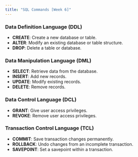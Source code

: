 ```yaml
---
title: "SQL Commands [Week 6]"
---
```


### Data Definition Language (DDL)
- **CREATE**: Create a new database or table.
- **ALTER**: Modify an existing database or table structure.
- **DROP**: Delete a table or database.

### Data Manipulation Language (DML)
- **SELECT**: Retrieve data from the database.
- **INSERT**: Add new records.
- **UPDATE**: Modify existing records.
- **DELETE**: Remove records.

### Data Control Language (DCL)
- **GRANT**: Give user access privileges.
- **REVOKE**: Remove user access privileges.

### Transaction Control Language (TCL)
- **COMMIT**: Save transaction changes permanently.
- **ROLLBACK**: Undo changes from an incomplete transaction.
- **SAVEPOINT**: Set a savepoint within a transaction.